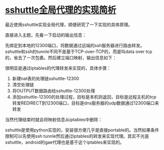 [sshuttle全局代理的实现简析](/cnsword/article/details/16994059)
===============================================================

最近使用sshuttle实现全局代理，顺便研究了一下实现的具体原理。

直接进入主题，先看一下启动的输出信息：

先绑定到本地的12300端口，将数据通过远端的ssh服务器进行路由转发。sshuttle和ssh的tunnle不同不是基于TCP-over-TCP的，而是叫data over tcp的，省去了一次包裹。然后建立端口映射，输出信息如下：

很明显是通过iptables的代理转发来实现的，具体步骤：

1.  新建nat表的处理链sshuttle-12300
2.  清空处理链
3.  将OUTPUT数据路由给sshuttle-12300处理
4.  添加sshuttle-12300的处理过程，目标是本机则返回，目标是远程主机的tcp转发REDIRECT到12300端口，目标是dns服务器的udp数据通过12300端口来转发

当然代理结束时就会将映射信息从iptables中删除：

sshuttle是使用python实现的，安装很方便几乎是直接portable的。当然如果条件限制可以先使用ssh tunnle然后通过iptables的转发来实现代理。其实不光是sshuttle，android的gae代理也是基于这个iptables来实现的。
